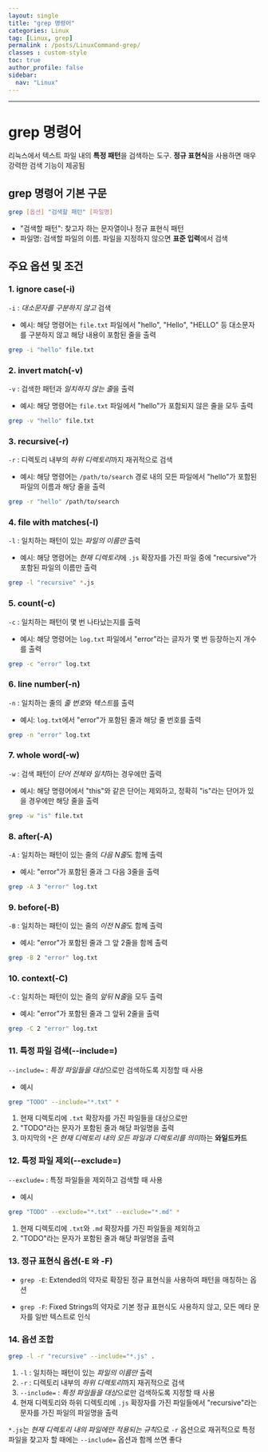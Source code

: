 ```yaml
---
layout: single
title: "grep 명령어"
categories: Linux
tag: [Linux, grep]
permalink : /posts/LinuxCommand-grep/
classes : custom-style
toc: true
author_profile: false
sidebar:
  nav: "Linux"
---
```


<hr>

# grep 명령어

리눅스에서 텍스트 파일 내의 **특정 패턴**을 검색하는 도구.
**정규 표현식**을 사용하면 매우 강력한 검색 기능이 제공됨

## grep 명령어 기본 구문

```bash
grep [옵션] "검색할 패턴" [파일명]
```

- "검색할 패턴": 찾고자 하는 문자열이나 정규 표현식 패턴
- 파일명: 검색할 파일의 이름. 파일을 지정하지 않으면 **표준 입력**에서 검색

## 주요 옵션 및 조건

### 1. ignore case(-i)

`-i` : *대소문자를 구분하지 않고* 검색

- 예시: 해당 명령어는 `file.txt` 파일에서 "hello", "Hello", "HELLO" 등 대소문자를 구분하지 않고 해당 내용이 포함된 줄을 출력

```bash
grep -i "hello" file.txt
```

### 2. invert match(-v)

`-v` : 검색한 패턴과 *일치하지 않는 줄*을 출력

- 예시: 해당 명령어는 `file.txt` 파일에서 "hello"가 포함되지 않은 줄을 모두 출력

```bash
grep -v "hello" file.txt
```

### 3. recursive(-r)

`-r` : 디렉토리 내부의 *하위 디렉토리*까지 재귀적으로 검색

- 예시: 해당 명령어는 `/path/to/search` 경로 내의 모든 파일에서 "hello"가 포함된 파일의 이름과 해당 줄을 출력

```bash
grep -r "hello" /path/to/search
```

### 4. file with matches(-l)

`-l` : 일치하는 패턴이 있는 *파일의 이름만* 출력

- 예시: 해당 명령어는 *현재 디렉토리*에 `.js` 확장자를 가진 파일 중에 "recursive"가 포함된 파일의 이름만 출력  

```bash
grep -l "recursive" *.js
```

### 5. count(-c)

`-c` : 일치하는 패턴이 몇 번 나타났는지를 출력

- 예시: 해당 명령어는 `log.txt` 파일에서 "error"라는 글자가 몇 번 등장하는지 개수를 출력

```bash
grep -c "error" log.txt
```

### 6. line number(-n)

`-n` : 일치하는 줄의 *줄 번호*와 *텍스트*를 출력

- 예시: `log.txt`에서 "error"가 포함된 줄과 해당 줄 번호를 출력

```bash
grep -n "error" log.txt
```

### 7. whole word(-w)

`-w` : 검색 패턴이 *단어 전체와 일치*하는 경우에만 출력

- 예시: 해당 명령어에서 "this"와 같은 단어는 제외하고, 정확히 "is"라는 단어가 있을 경우에만 해당 줄을 출력

```bash
grep -w "is" file.txt
```

### 8. after(-A)

`-A` : 일치하는 패턴이 있는 줄의 *다음 N줄*도 함께 출력

- 예시: "error"가 포함된 줄과 그 다음 3줄을 출력

```bash
grep -A 3 "error" log.txt
```

### 9. before(-B)

`-B` : 일치하는 패턴이 있는 줄의 *이전 N줄*도 함께 출력

- 예시: "error"가 포함된 줄과 그 앞 2줄을 함께 출력

```bash
grep -B 2 "error" log.txt
```

### 10. context(-C)

`-C` : 일치하는 패턴이 있는 줄의 *앞뒤 N줄*을 모두 출력

- 예시: "error"가 포함된 줄과 그 앞뒤 2줄을 출력

```bash
grep -C 2 "error" log.txt
```

### 11. 특정 파일 검색(--include=)

`--include=` : *특정 파일들을 대상*으로만 검색하도록 지정할 때 사용

- 예시

```bash
grep "TODO" --include="*.txt" *
```

1. 현재 디렉토리에 `.txt` 확장자를 가진 파일들을 대상으로만
2. "TODO"라는 문자가 포함된 줄과 해당 파일명을 출력
3. 마지막의 `*`은 *현재 디렉토리 내의 모든 파일과 디렉토리를 의미*하는 **와일드카드** 

### 12. 특정 파일 제외(--exclude=)

`--exclude=` : 특정 파일들을 제외하고 검색할 때 사용

- 예시

```bash
grep "TODO" --exclude="*.txt" --exclude="*.md" *
```

1. 현재 디렉토리에 `.txt`와 `.md` 확장자를 가진 파일들을 제외하고
2. "TODO"라는 문자가 포함된 줄과 해당 파일명을 출력

### 13. 정규 표현식 옵션(-E 와 -F)

- `grep -E`: Extended의 약자로 확장된 정규 표현식을 사용하여 패턴을 매칭하는 옵션

- `grep -F`: Fixed Strings의 약자로 기본 정규 표현식도 사용하지 않고, 모든 메타 문자를 일반 텍스트로 인식

### 14. 옵션 조합

```bash
grep -l -r "recursive" --include="*.js" .
```

1. `-l` : 일치하는 패턴이 있는 *파일의 이름만* 출력
2. `-r` : 디렉토리 내부의 *하위 디렉토리*까지 재귀적으로 검색
3. `--include=` : *특정 파일들을 대상*으로만 검색하도록 지정할 때 사용
4. 현재 디렉토리와 하위 디렉토리에 `.js` 확장자를 가진 파일들에서 "recursive"라는 문자를 가진 파일의 파일명을 출력

`*.js`는 *현재 디렉토리 내의 파일에만 적용되는 규칙*으로 `-r` 옵션으로 재귀적으로 특정 파일을 찾고자 할 때에는 `--include=` 옵션과 함께 쓰면 좋다


